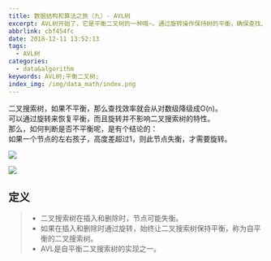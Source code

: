 ```yaml
---
title: 数据结构和算法之旅（九）- AVL树
excerpt: AVL树开始了，它是平衡二叉树的一种哦~。通过旋转操作保持树的平衡，确保查找、插入和删除操作的时间复杂度都是O(log n)，适用于高效的数据组织和搜索。
abbrlink: cbf454fc
date: 2018-12-11 13:52:13
tags:
  - AVL树
categories:
  - data&algorithm
keywords: AVL树;平衡二叉树;
index_img: /img/data_math/index.png
---
```


<p class="note note-light">
二叉搜索树，如果不平衡，那么查找效率就会从对数级降级成O(n)。<br>
可以通过旋转来恢复平衡，而且旋转并不影响二叉搜索树的特性。<br>
那么，如何判断是否不平衡呢，是有个结论的：<br>
如果一个节点的左右孩子，高度差超过1，则此节点失衡，才需要旋转。
</p>


![](https://hexo-img-bucket-1306020160.cos.ap-beijing.myqcloud.com/pic/202309212107467.png)


![](https://hexo-img-bucket-1306020160.cos.ap-beijing.myqcloud.com/pic/202309212109106.png)


## 定义

> - 二叉搜索树在插入和删除时，节点可能失衡。
> - 如果在插入和删除时通过旋转，始终让二叉搜索树保持平衡，称为自平衡的二叉搜索树。
> - AVL是自平衡二叉搜索树的实现之一。